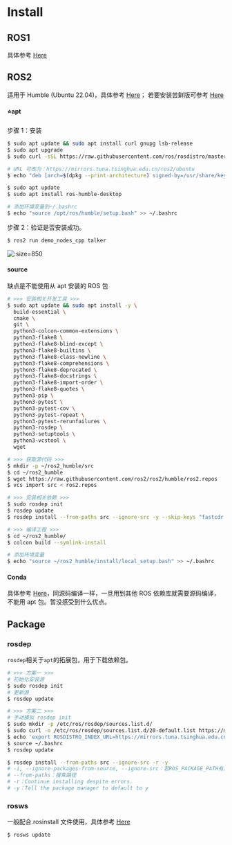 # Install

## ROS1

具体参考 [Here](http://wiki.ros.org/noetic/Installation)

## ROS2

适用于 Humble (Ubuntu 22.04)，具体参考 [Here](https://docs.ros.org/en/humble/Installation/Ubuntu-Install-Debians.html)；
若要安装尝鲜版可参考 [Here](https://docs.ros.org/en/humble/Installation/Testing.html)

<!-- tabs:start -->

#### **:star:apt**

步骤 1：安装

```bash
$ sudo apt update && sudo apt install curl gnupg lsb-release
$ sudo apt upgrade
$ sudo curl -sSL https://raw.githubusercontent.com/ros/rosdistro/master/ros.key -o /usr/share/keyrings/ros-archive-keyring.gpg

# URL 可改为：https://mirrors.tuna.tsinghua.edu.cn/ros2/ubuntu
$ echo "deb [arch=$(dpkg --print-architecture) signed-by=/usr/share/keyrings/ros-archive-keyring.gpg] http://packages.ros.org/ros2/ubuntu $(source /etc/os-release && echo $UBUNTU_CODENAME) main" | sudo tee /etc/apt/sources.list.d/ros2.list > /dev/null

$ sudo apt update
$ sudo apt install ros-humble-desktop

# 添加环境变量到~/.bashrc
$ echo "source /opt/ros/humble/setup.bash" >> ~/.bashrc
```

步骤 2：验证是否安装成功。

```bash
$ ros2 run demo_nodes_cpp talker
```

![](https://natsu-akatsuki.oss-cn-guangzhou.aliyuncs.com/img/L3PpIaqrMi15ctrj.png ':size=850')

#### **source**

缺点是不能使用从 apt 安装的 ROS 包

```bash
# >>> 安装相关开发工具 >>>
$ sudo apt update && sudo apt install -y \
  build-essential \
  cmake \
  git \
  python3-colcon-common-extensions \
  python3-flake8 \
  python3-flake8-blind-except \
  python3-flake8-builtins \
  python3-flake8-class-newline \
  python3-flake8-comprehensions \
  python3-flake8-deprecated \
  python3-flake8-docstrings \
  python3-flake8-import-order \
  python3-flake8-quotes \
  python3-pip \
  python3-pytest \
  python3-pytest-cov \
  python3-pytest-repeat \
  python3-pytest-rerunfailures \
  python3-rosdep \
  python3-setuptools \
  python3-vcstool \
  wget

# >>> 获取源代码 >>>
$ mkdir -p ~/ros2_humble/src
$ cd ~/ros2_humble
$ wget https://raw.githubusercontent.com/ros2/ros2/humble/ros2.repos
$ vcs import src < ros2.repos

# >>> 安装相关依赖 >>>
$ sudo rosdep init
$ rosdep update
$ rosdep install --from-paths src --ignore-src -y --skip-keys "fastcdr rti-connext-dds-6.0.1 urdfdom_headers"

# >>> 编译工程 >>>
$ cd ~/ros2_humble/
$ colcon build --symlink-install

# 添加环境变量
$ echo "source ~/ros2_humble/install/local_setup.bash" >> ~/.bashrc
```

#### **Conda**

具体参考 [Here](https://github.com/RoboStack/ros-noetic)，同源码编译一样，一旦用到其他 ROS 依赖库就需要源码编译，不能用 apt 包。暂没感受到什么优点。

<!-- tabs:end -->

## Package

### rosdep

`rosdep`相关于`apt`的拓展包，用于下载依赖包。

```bash
# >>> 方案一 >>>
# 初始化安装源
$ sudo rosdep init
# 更新源
$ rosdep update

# >>> 方案二 >>>
# 手动模拟 rosdep init
$ sudo mkdir -p /etc/ros/rosdep/sources.list.d/
$ sudo curl -o /etc/ros/rosdep/sources.list.d/20-default.list https://mirrors.tuna.tsinghua.edu.cn/github-raw/ros/rosdistro/master/rosdep/sources.list.d/20-default.list
$ echo 'export ROSDISTRO_INDEX_URL=https://mirrors.tuna.tsinghua.edu.cn/rosdistro/index-v4.yaml' >> ~/.bashrc
$ source ~/.bashrc
$ rosdep update

$ rosdep install --from-paths src --ignore-src -r -y
# -i, --ignore-packages-from-source, --ignore-src：若ROS_PACKAGE_PATH有这个包/当前工作空间有该依赖包 ，则不rosdep安装
# --from-paths：搜索路径
# -r：Continue installing despite errors.
# -y：Tell the package manager to default to y
```

### rosws

一般配合.rosinstall 文件使用，具体参考 [Here](https://github.com/oceansystemslab/rosinstall)

```bash
$ rosws update
```